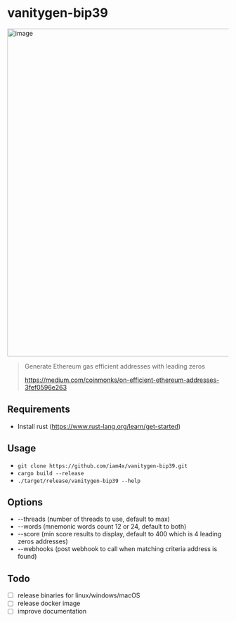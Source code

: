 # vanitygen-bip39

<img width="747" alt="image" src="https://user-images.githubusercontent.com/893837/147824324-9d8891a9-87d2-44f6-aee5-a42a6e5e78c2.png">

> Generate Ethereum gas efficient addresses with leading zeros
>
> https://medium.com/coinmonks/on-efficient-ethereum-addresses-3fef0596e263

## Requirements

* Install rust (https://www.rust-lang.org/learn/get-started)

## Usage

* `git clone https://github.com/iam4x/vanitygen-bip39.git`
* `cargo build --release`
* `./target/release/vanitygen-bip39 --help`

## Options

* --threads (number of threads to use, default to max)
* --words (mnemonic words count 12 or 24, default to both)
* --score (min score results to display, default to 400 which is 4 leading zeros addresses)
* --webhooks (post webhook to call when matching criteria address is found)

## Todo

* [ ] release binaries for linux/windows/macOS
* [ ] release docker image
* [ ] improve documentation
